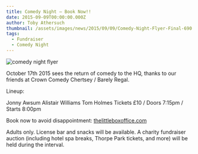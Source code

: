 ```yaml
---
title: Comedy Night – Book Now!!
date: 2015-09-09T00:00:00.000Z
author: Toby Athersuch
thumbnail: /assets/images/news/2015/09/09/Comedy-Night-Flyer-Final-690.png
tags:
  - Fundraiser
  - Comedy Night
---
```


![comedy night flyer](/assets/images/news/2015/09/09/Comedy-Night-Flyer-Final-690.png)

October 17th 2015 sees the return of comedy to the HQ, thanks to our friends at Crown Comedy Chertsey / Barely Regal.

Lineup:

Jonny Awsum
Alistair Williams
Tom Holmes
Tickets £10 / Doors 7:15pm / Starts 8:00pm

Book now to avoid disappointment:
[thelittleboxoffice.com](thelittleboxoffice.com)

Adults only. License bar and snacks will be available.
A charity fundraiser auction (including hotel spa breaks, Thorpe Park tickets, and more) will be held during the interval.